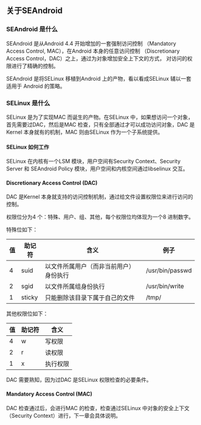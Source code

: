 ## 关于SEAndroid

### SEAndroid 是什么

SEAndroid 是从Android 4.4 开始增加的一套强制访问控制
（Mandatory Access Control, MAC），在Android 本身的任意访问控制
（Discretionary Access Control，DAC）之上，通过为对象增加安全上下文的方式，
对访问的权限进行了精确的控制。

SEAndroid 是将SELinux 移植到Android 上的产物，看以看成SELinux 辅以一套适用于
Android 的策略。

### SELinux 是什么

SELinux 是为了实现MAC 而诞生的产物。在SELinux 中，如果想访问一个对象，
首先需要过DAC，然后是MAC 检查，只有全部通过才可以成功访问对象，DAC 是Kernel
本身就有的机制，MAC 则由SELinux 作为一个子系统提供。

#### SELinux 如何工作

SELinux 在内核有一个LSM 模块，用户空间有Security Context、Security Server 和
SEAndroid Policy 模块，用户空间和内核空间通过libselinux 交互。

#### Discretionary Access Control (DAC)

DAC 是Kernel 本身就支持的访问控制机制，通过给文件设置权限位来进行访问的控制。

权限位分为4 个：特殊、用户、组、其他，每个权限位均体现为一个8 进制数字。

特殊位如下：

| 值 | 助记符 |  含义 | 例子 |
| --- | --- | --- | --- |
| 4 | suid | 以文件所属用户（而非当前用户）身份执行 | /usr/bin/passwd |
| 2 | sgid | 以文件所属组身份执行 | /usr/bin/write |
| 1 | sticky | 只能删除该目录下属于自己的文件 | /tmp/ |

其他权限位如下：

| 值 | 助记符 | 含义 |
| --- | --- | --- |
| 4 | w | 写权限 |
| 2 | r | 读权限 |
| 1 | x | 执行权限 |

DAC 需要熟知，因为过DAC 是SELinux 权限检查的必要条件。

#### Mandatory Access Control (MAC)

DAC 检查通过后，会进行MAC 的检查，检查通过SELinux 中对象的安全上下文
（Security Context）进行，下一章会具体说明。

